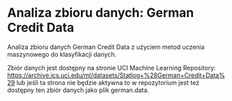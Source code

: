 # Analiza zbioru danych: German Credit Data
Analiza zbioru danych German Credit Data z użyciem metod uczenia maszynowego do klasyfikacji danych. 

Zbiór danych jest dostępny na stronie UCI Machine Learning Repository: https://archive.ics.uci.edu/ml/datasets/Statlog+%28German+Credit+Data%29
lub jeśli ta strona nie będzie aktywna to w repozytorium jest też dostępny ten zbiór danych jako plik german.data.

